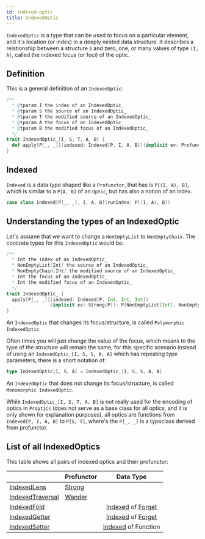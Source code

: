 ```yaml
---
id: indexed-optic
title: IndexedOptic
---
```


`IndexedOptic` is a type that can be used to focus on a particular element, and it's location (or index) in a deeply nested data structure.
It describes a relationship between a structure `S` and zero, one, or many values of type `(I, A)`, called the indexed focus (or foci) of the optic.

## Definition

This is a general definition of an `IndexedOptic`:

```scala
/**
  * @tparam I the index of an IndexedOptic_
  * @tparam S the source of an IndexedOptic_
  * @tparam T the modified source of an IndexedOptic_
  * @tparam A the focus of an IndexedOptic_
  * @tparam B the modified focus of an IndexedOptic_
  */
trait IndexedOptic_[I, S, T, A, B] {
  def apply[P[_, _]](indexed: Indexed[P, I, A, B])(implicit ev: Profunctor[P]): P[S, T]   
}
```

## Indexed

`Indexed` is a data type shaped like a `Profunctor`, that has is `P[(I, A), B]`, which is similar to a `P[A, B]` of an `Optic`, but 
has also a notion of an index.

```scala
case class Indexed[P[_, _], I, A, B](runIndex: P[(I, A), B])
```

## Understanding the types of an IndexedOptic

Let's assume that we want to change a `NonEmptyList` to `NonEmptyChain`. The concrete types for this `IndexedOptic` would be:

```scala
/**
  * Int the index of an IndexedOptic_
  * NonEmptyList[Int] the source of an IndexedOptic_
  * NonEmptyChain[Int] the modified source of an IndexedOptic_
  * Int the focus of an IndexedOptic_
  * Int the modified focus of an IndexedOptic_
  */
trait IndexedOptic_ {
  apply[P[_, _]](indexed: Indexed[P, Int, Int, Int])
                (implicit ev: Strong[P]): P[NonEmptyList[Int], NonEmptyChain[Int]]]   
}
```

An `IndexedOptic` that changes its focus/structure, is called `Polymorphic IndexedOptic`.

Often times you will just change the value of the focus, which means to the type of the structure will remain the same, for this specific scenario
instead of using an `IndexedOptic_[I, S, S, A, A]` which has repeating type parameters, there is a short notation of:

```scala
type IndexedOptic[I, S, A] = IndexedOptic_[I, S, S, A, A]
```

An `IndexedOptic` that does not change its focus/structure, is called `Monomorphic IndexedOptic`.

While `IndexedOptic_[I, S, T, A, B]` is not really used for the encoding of optics in `Proptics` (does not serve as a base class for all optics, and it is only shown for explanation purposes), 
all optics are functions from `Indexed[P, I, A, B]` to `P[S, T]`, where's the `P[_, _]` is a typeclass derived from profunctor.

## List of all IndexedOptics

This table shows all pairs of indexed optics and their profunctor:

|                                                                   |  Profunctor                                  | Data Type                                                                                  |
| ----------------------------------------------------------------- |:-------------------------------------------- |:------------------------------------------------------------------------------------------:|
| [IndexedLens](/Proptics/docs/indexed-optics/indexed-lens)                         | [Strong](/Proptics/docs/profunctors/strong)  |                                                                                            |
| [IndexedTraversal](/Proptics/docs/indexed-optics/indexed-traversal)               | [Wander](/Proptics/docs/profunctors/wander)  |                                                                                            |
| [IndexedFold](/Proptics/docs/indexed-optics/indexed-fold)                         |                                              | [Indexed](/Proptics/docs/data-types/indexed) of [Forget](/Proptics/docs/data-types/forget) |
| [IndexedGetter](/Proptics/docs/indexed-optics/indexed-getter)                     |                                              | [Indexed](/Proptics/docs/data-types/indexed) of [Forget](/Proptics/docs/data-types/forget) |
| [IndexedSetter](/Proptics/docs/indexed-optics/indexed-setter)                     |                                              | [Indexed](/Proptics/docs/data-types/indexed) of Function            |
